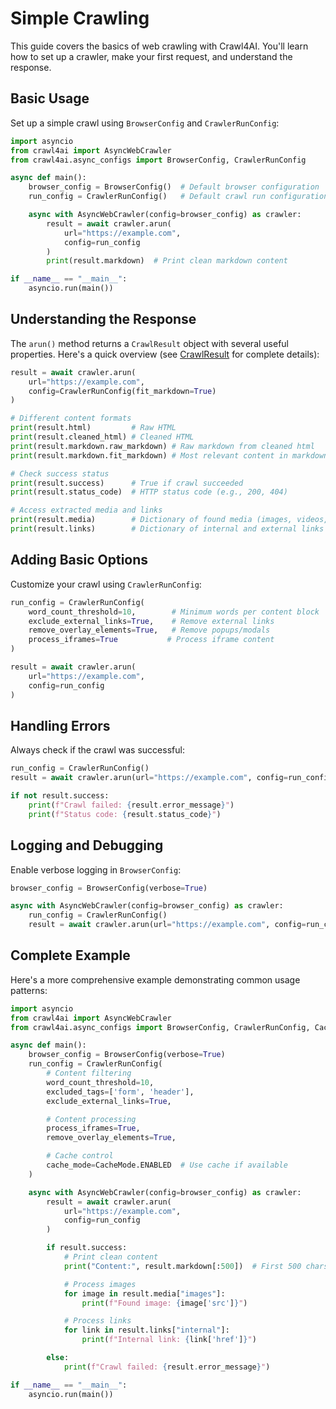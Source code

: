 # Simple Crawling

This guide covers the basics of web crawling with Crawl4AI. You'll learn how to set up a crawler, make your first request, and understand the response.

## Basic Usage

Set up a simple crawl using `BrowserConfig` and `CrawlerRunConfig`:

```python
import asyncio
from crawl4ai import AsyncWebCrawler
from crawl4ai.async_configs import BrowserConfig, CrawlerRunConfig

async def main():
    browser_config = BrowserConfig()  # Default browser configuration
    run_config = CrawlerRunConfig()   # Default crawl run configuration

    async with AsyncWebCrawler(config=browser_config) as crawler:
        result = await crawler.arun(
            url="https://example.com",
            config=run_config
        )
        print(result.markdown)  # Print clean markdown content

if __name__ == "__main__":
    asyncio.run(main())
```

## Understanding the Response

The `arun()` method returns a `CrawlResult` object with several useful properties. Here's a quick overview (see [CrawlResult](../api/crawl-result.md) for complete details):

```python
result = await crawler.arun(
    url="https://example.com",
    config=CrawlerRunConfig(fit_markdown=True)
)

# Different content formats
print(result.html)         # Raw HTML
print(result.cleaned_html) # Cleaned HTML
print(result.markdown.raw_markdown) # Raw markdown from cleaned html
print(result.markdown.fit_markdown) # Most relevant content in markdown

# Check success status
print(result.success)      # True if crawl succeeded
print(result.status_code)  # HTTP status code (e.g., 200, 404)

# Access extracted media and links
print(result.media)        # Dictionary of found media (images, videos, audio)
print(result.links)        # Dictionary of internal and external links
```

## Adding Basic Options

Customize your crawl using `CrawlerRunConfig`:

```python
run_config = CrawlerRunConfig(
    word_count_threshold=10,        # Minimum words per content block
    exclude_external_links=True,    # Remove external links
    remove_overlay_elements=True,   # Remove popups/modals
    process_iframes=True           # Process iframe content
)

result = await crawler.arun(
    url="https://example.com",
    config=run_config
)
```

## Handling Errors

Always check if the crawl was successful:

```python
run_config = CrawlerRunConfig()
result = await crawler.arun(url="https://example.com", config=run_config)

if not result.success:
    print(f"Crawl failed: {result.error_message}")
    print(f"Status code: {result.status_code}")
```

## Logging and Debugging

Enable verbose logging in `BrowserConfig`:

```python
browser_config = BrowserConfig(verbose=True)

async with AsyncWebCrawler(config=browser_config) as crawler:
    run_config = CrawlerRunConfig()
    result = await crawler.arun(url="https://example.com", config=run_config)
```

## Complete Example

Here's a more comprehensive example demonstrating common usage patterns:

```python
import asyncio
from crawl4ai import AsyncWebCrawler
from crawl4ai.async_configs import BrowserConfig, CrawlerRunConfig, CacheMode

async def main():
    browser_config = BrowserConfig(verbose=True)
    run_config = CrawlerRunConfig(
        # Content filtering
        word_count_threshold=10,
        excluded_tags=['form', 'header'],
        exclude_external_links=True,

        # Content processing
        process_iframes=True,
        remove_overlay_elements=True,

        # Cache control
        cache_mode=CacheMode.ENABLED  # Use cache if available
    )

    async with AsyncWebCrawler(config=browser_config) as crawler:
        result = await crawler.arun(
            url="https://example.com",
            config=run_config
        )

        if result.success:
            # Print clean content
            print("Content:", result.markdown[:500])  # First 500 chars

            # Process images
            for image in result.media["images"]:
                print(f"Found image: {image['src']}")

            # Process links
            for link in result.links["internal"]:
                print(f"Internal link: {link['href']}")

        else:
            print(f"Crawl failed: {result.error_message}")

if __name__ == "__main__":
    asyncio.run(main())
```
